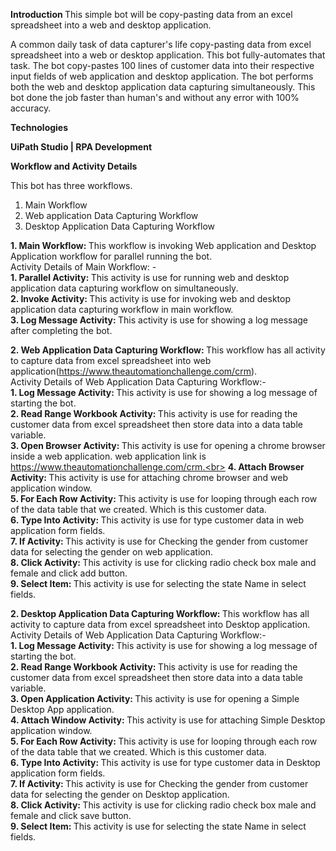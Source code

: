<b> Introduction </b>
This simple bot will be copy-pasting data from an excel spreadsheet into a web and desktop application.

A common daily task of data capturer's life copy-pasting data from excel spreadsheet into a web or desktop application. This bot fully-automates that task. The bot copy-pastes 100 lines of customer data into their respective input fields of web application and desktop application. The bot performs both the web and desktop application data capturing simultaneously. This bot done the job faster than human's and without any error with 100% accuracy.

<b> Technologies </b>

<b> UiPath Studio | RPA Development </b>

<b> Workflow and Activity Details </b>

This bot has three workflows.
1. Main Workflow
2. Web application Data Capturing Workflow
3. Desktop Application Data Capturing Workflow

<b> 1. Main Workflow: </b> This workflow is invoking Web application and Desktop Application workflow for parallel running the bot. <br>
Activity Details of Main Workflow: -<br>
<b> 1. Parallel Activity: </b> This activity is use for running web and desktop application data capturing workflow on simultaneously.<br>
<b> 2. Invoke Activity: </b> This activity is use for invoking web and desktop application data capturing workflow in main workflow.<br>
<b> 3. Log Message Activity: </b> This activity is use for showing a log message after completing the bot. 

<b> 2. Web Application Data Capturing Workflow: </b> This workflow has all activity to capture data from excel spreadsheet into web application(https://www.theautomationchallenge.com/crm).
<br> Activity Details of Web Application Data Capturing Workflow:- <br>
<b> 1. Log Message Activity: </b> This activity is use for showing a log message of starting the bot.<br>
<b> 2. Read Range Workbook Activity: </b> This activity is use for reading the customer data from excel spreadsheet then store data into a data table variable.<br>
<b> 3. Open Browser Activity: </b> This activity is use for opening a chrome browser inside a web application. web application link is https://www.theautomationchallenge.com/crm.<br>
<b> 4. Attach Browser Activity: </b> This activity is use for attaching chrome browser and web application window.<br>
<b> 5. For Each Row Activity: </b> This activity is use for looping through each row of the data table that we created. Which is this customer data.<br>
<b> 6. Type Into Activity: </b> This activity is use for type customer data in web application form fields.<br>
<b> 7. If Activity: </b> This activity is use for Checking the gender from customer data for selecting the gender on web application.<br>
<b> 8. Click Activity: </b> This activity is use for clicking radio check box male and female and click add button.<br>
<b> 9. Select Item: </b> This activity is use for selecting the state Name in select fields.<br>   

<b> 2. Desktop Application Data Capturing Workflow: </b> This workflow has all activity to capture data from excel spreadsheet into Desktop application.<br>
Activity Details of Web Application Data Capturing Workflow:-<br>
<b> 1. Log Message Activity: </b> This activity is use for showing a log message of starting the bot.<br>
<b> 2. Read Range Workbook Activity: </b> This activity is use for reading the customer data from excel spreadsheet then store data into a data table variable.<br>
<b> 3. Open Application Activity: </b> This activity is use for opening a Simple Desktop App application.<br>
<b> 4. Attach Window Activity: </b> This activity is use for attaching Simple Desktop application window.<br>
<b> 5. For Each Row Activity: </b> This activity is use for looping through each row of the data table that we created. Which is this customer data.<br>
<b> 6. Type Into Activity: </b> This activity is use for type customer data in Desktop application form fields.<br>
<b> 7. If Activity: </b> This activity is use for Checking the gender from customer data for selecting the gender on Desktop application.<br>
<b> 8. Click Activity: </b> This activity is use for clicking radio check box male and female and click save button.<br>
<b> 9. Select Item: </b> This activity is use for selecting the state Name in select fields.<br> 
